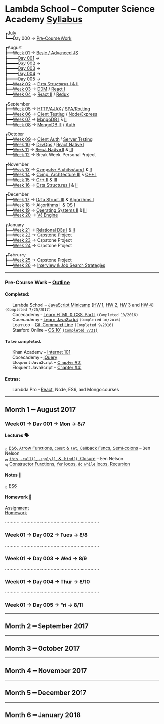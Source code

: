 # Lambda School – Computer Science Academy [Syllabus](https://github.com/LambdaSchool/LambdaCSA-Syllabus)
┏July  
┗━━Day 000 → [Pre-Course Work](#pre-course)

┏August  
┣━━[Week 01](#week01) → [Basic / Advanced JS](https://github.com/LambdaSchool/LambdaCSA-Syllabus#project11)  
┣━━━━[Day 001](#day001) →  
┣━━━━[Day 002](#day002) →  
┣━━━━[Day 003](#day003) →  
┣━━━━[Day 004](#day004) →  
┣━━━━[Day 005](#day005) →  
┣━━[Week 02](#week02) → [Data Structures I & II](https://github.com/LambdaSchool/LambdaCSA-Syllabus/blob/master/README.md#project21)  
┣━━[Week 03](#week03) → [DOM](https://github.com/LambdaSchool/LambdaCSA-Syllabus/blob/master/README.md#project31) / [React I](https://github.com/LambdaSchool/LambdaCSA-Syllabus/blob/master/README.md#project32)  
┗━━[Week 04](#week04) → [React II](https://github.com/LambdaSchool/LambdaCSA-Syllabus/blob/master/README.md#project41) / [Redux](https://github.com/LambdaSchool/LambdaCSA-Syllabus/blob/master/README.md#project42)  

┏September  
┣━━[Week 05](#week05) → [HTTP/AJAX](https://github.com/LambdaSchool/LambdaCSA-Syllabus/blob/master/README.md#project51) / [SPA/Routing](https://github.com/LambdaSchool/LambdaCSA-Syllabus/blob/master/README.md#project52)  
┣━━[Week 06](#week06) → [Client Testing](https://github.com/LambdaSchool/LambdaCSA-Syllabus/blob/master/README.md#project61) / [Node/Express](https://github.com/LambdaSchool/LambdaCSA-Syllabus/blob/master/README.md#project62)  
┣━━[Week 07](#week07) → [MongoDB I](https://github.com/LambdaSchool/LambdaCSA-Syllabus/blob/master/README.md#project71) & [II](https://github.com/LambdaSchool/LambdaCSA-Syllabus/blob/master/README.md#project72)  
┗━━[Week 08](#week08) → [MongoDB III](https://github.com/LambdaSchool/LambdaCSA-Syllabus/blob/master/README.md#project81) / [Auth](https://github.com/LambdaSchool/LambdaCSA-Syllabus/blob/master/README.md#project82)  

┏October  
┣━━[Week 09](#week09) → [Client Auth](https://github.com/LambdaSchool/LambdaCSA-Syllabus/blob/master/README.md#project91) / [Server Testing](https://github.com/LambdaSchool/LambdaCSA-Syllabus/blob/master/README.md#project92)  
┣━━[Week 10](#week10) → [DevOps](https://github.com/LambdaSchool/LambdaCSA-Syllabus/blob/master/README.md#project101) / [React Native I](https://github.com/LambdaSchool/LambdaCSA-Syllabus/blob/master/README.md#project102)  
┣━━[Week 11](#week11) → [React Native II](https://github.com/LambdaSchool/LambdaCSA-Syllabus/blob/master/README.md#project111) & [III](https://github.com/LambdaSchool/LambdaCSA-Syllabus/blob/master/README.md#project112)  
┗━━[Week 12](#week12) → Break Week! Personal Project  

┏November  
┣━━[Week 13](#week13) → [Computer Architecture I](https://github.com/LambdaSchool/LambdaCSA-Syllabus/blob/master/README.md#project131) & [II](https://github.com/LambdaSchool/LambdaCSA-Syllabus/blob/master/README.md#project132)  
┣━━[Week 14](#week14) → [Comp. Architecture III](https://github.com/LambdaSchool/LambdaCSA-Syllabus/blob/master/README.md#project141) & [C++ I](https://github.com/LambdaSchool/LambdaCSA-Syllabus/blob/master/README.md#project142)  
┣━━[Week 15](#week15) → [C++ II](https://github.com/LambdaSchool/LambdaCSA-Syllabus/blob/master/README.md#project151) & [III](https://github.com/LambdaSchool/LambdaCSA-Syllabus/blob/master/README.md#project152)  
┗━━[Week 16](#week16) → [Data Structures I](https://github.com/LambdaSchool/LambdaCSA-Syllabus/blob/master/README.md#project161) & [II](https://github.com/LambdaSchool/LambdaCSA-Syllabus/blob/master/README.md#project162)  

┏December  
┣━━[Week 17](#week17) → [Data Struct. III](https://github.com/LambdaSchool/LambdaCSA-Syllabus/blob/master/README.md#project171) & [Algorithms I](https://github.com/LambdaSchool/LambdaCSA-Syllabus/blob/master/README.md#project172)  
┣━━[Week 18](#week18) → [Algorithms II](https://github.com/LambdaSchool/LambdaCSA-Syllabus/blob/master/README.md#project181) & [OS I](https://github.com/LambdaSchool/LambdaCSA-Syllabus/blob/master/README.md#project182)  
┣━━[Week 19](#week19) → [Operating Systems II](https://github.com/LambdaSchool/LambdaCSA-Syllabus/blob/master/README.md#project191) & [III](https://github.com/LambdaSchool/LambdaCSA-Syllabus/blob/master/README.md#project192)  
┗━━[Week 20](#week20) → [V8 Engine](https://github.com/LambdaSchool/LambdaCSA-Syllabus/blob/master/README.md#project201)  

┏January  
┣━━[Week 21](#week21) → [Relational DBs I](https://github.com/LambdaSchool/LambdaCSA-Syllabus/blob/master/README.md#project211) & [II](https://github.com/LambdaSchool/LambdaCSA-Syllabus/blob/master/README.md#project212)  
┣━━[Week 22](#week22) → [Capstone Project](https://github.com/LambdaSchool/LambdaCSA-Syllabus/blob/master/README.md#project221)  
┣━━[Week 23](#week23) → Capstone Project   
┗━━[Week 24](#week24) → Capstone Project

┏February  
┣━━[Week 25](#week25) → Capstone Project  
┗━━[Week 26](#week26) → [Interview & Job Search Strategies](https://github.com/LambdaSchool/LambdaCSA-Syllabus/blob/master/README.md#project261)
***
### <a name="pre-course"></a>Pre-Course Work – [Outline](https://docs.google.com/document/d/1YKYxzNt6QZxnPw8xOT-Qyf1BY0cHb-Us1ydzZTphxRI/edit)
#### Completed:
&nbsp;&nbsp;&nbsp;&nbsp;&nbsp;&nbsp;Lambda School – [JavaScript Minicamp](https://lambdaschool.com/mini-bootcamp/javascript) [[HW 1](https://github.com/lefrenk/js-minicamp-homework-1), [HW 2](https://github.com/lefrenk/js-minicamp-homework-2), [HW 3](https://github.com/lefrenk/js-minicamp-homework-3) and [HW 4](https://github.com/lefrenk/js-minicamp-homework-4)] `(Completed 7/25/2017)`  
&nbsp;&nbsp;&nbsp;&nbsp;&nbsp;&nbsp;Codecademy – [Learn HTML & CSS: Part I](https://www.codecademy.com/frenk#completed) `(Completed 10/2016)`  
&nbsp;&nbsp;&nbsp;&nbsp;&nbsp;&nbsp;Codecademy – [Learn JavaScript](https://www.codecademy.com/frenk#completed) `(Completed 10/2016)`  
&nbsp;&nbsp;&nbsp;&nbsp;&nbsp;&nbsp;Learn.co – [Git, Command Line](https://learn.co/lefrenk) `(Completed 9/2016)`  
&nbsp;&nbsp;&nbsp;&nbsp;&nbsp;&nbsp;Stanford Online – [CS 101](http://online.stanford.edu/course/computer-science-101-self-paced)  [`(Completed 7/31)`](https://prod-cert-bucket.s3.amazonaws.com/downloads/60024d901d564fe6ae8ee29019363711/Statement.pdf)  
#### To be completed:
&nbsp;&nbsp;&nbsp;&nbsp;&nbsp;&nbsp;Khan Academy – [Internet 101](https://www.khanacademy.org/computing/computer-science/internet-intro)  
&nbsp;&nbsp;&nbsp;&nbsp;&nbsp;&nbsp;Codecademy – [jQuery](https://www.codecademy.com/learn/jquery)  
&nbsp;&nbsp;&nbsp;&nbsp;&nbsp;&nbsp;Eloquent JavaScript – [Chapter #3:](http://eloquentjavascript.net/03_functions.html)  
&nbsp;&nbsp;&nbsp;&nbsp;&nbsp;&nbsp;Eloquent JavaScript – [Chapter #4:](http://eloquentjavascript.net/04_data.html)
#### Extras:
&nbsp;&nbsp;&nbsp;&nbsp;&nbsp;&nbsp;Lambda Pro – [React](https://lambdaschool.com/pro/react), Node, ES6, and Mongo courses
***
## Month 1 ━ August 2017
### <a name="week01"></a>Week 01 → <a name="day001"></a>Day 001 → Mon → 8/7
#### Lectures 🗣
₁₎ [ES6, Arrow Functions, `const` & `let`, Callback Funcs, Semi-colons]() – Ben Nelson  
₂₎ [`this`, `.call()`, `.apply()`, & `.bind()`, Closure]() – Ben Nelson  
₃₎ [Constructor Functions, `for` loops, `do while` loops, Recursion]()

#### Notes 📝 
₁₎ [ES6]()  

#### Homework 🤔
[Assignment](https://github.com/SunJieMing/Basic-JavaScript)  
[Homework]()  

⋯⋯⋯⋯⋯⋯⋯⋯⋯⋯⋯⋯⋯⋯⋯⋯⋯⋯⋯⋯⋯⋯
### Week 01 → <a name="day002"></a>Day 002 → Tues → 8/8
⋯⋯⋯⋯⋯⋯⋯⋯⋯⋯⋯⋯⋯⋯⋯⋯⋯⋯⋯⋯⋯⋯
### Week 01 → <a name="day003"></a>Day 003 → Wed → 8/9 
⋯⋯⋯⋯⋯⋯⋯⋯⋯⋯⋯⋯⋯⋯⋯⋯⋯⋯⋯⋯⋯⋯
### Week 01 → <a name="day004" />Day 004 → Thur → 8/10 
⋯⋯⋯⋯⋯⋯⋯⋯⋯⋯⋯⋯⋯⋯⋯⋯⋯⋯⋯⋯⋯⋯
### Week 01 → <a name="day005" />Day 005 → Fri → 8/11
***
## Month 2 ━ September 2017
***
## Month 3 ━ October 2017
***
## Month 4 ━ November 2017
***
## Month 5 ━ December 2017
***
## Month 6 ━ January 2018
